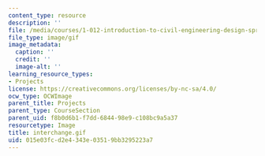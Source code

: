 ```yaml
---
content_type: resource
description: ''
file: /media/courses/1-012-introduction-to-civil-engineering-design-spring-2002/015e03fcd2e4343e03519bb3295223a7_interchange.gif
file_type: image/gif
image_metadata:
  caption: ''
  credit: ''
  image-alt: ''
learning_resource_types:
- Projects
license: https://creativecommons.org/licenses/by-nc-sa/4.0/
ocw_type: OCWImage
parent_title: Projects
parent_type: CourseSection
parent_uid: f8b0d6b1-f7dd-6844-98e9-c108bc9a5a37
resourcetype: Image
title: interchange.gif
uid: 015e03fc-d2e4-343e-0351-9bb3295223a7
---
```

